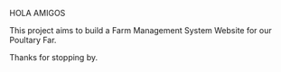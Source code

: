 HOLA AMIGOS

This project aims to build a Farm Management System Website for our Poultary Far.

Thanks for stopping by.
